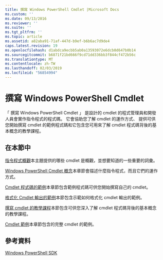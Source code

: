 ```yaml
---
title: 撰寫 Windows PowerShell Cmdlet |Microsoft Docs
ms.custom: ''
ms.date: 09/13/2016
ms.reviewer: ''
ms.suite: ''
ms.tgt_pltfrm: ''
ms.topic: article
ms.assetid: a82aba91-71af-447d-b9ef-b6b6ac7d9de4
caps.latest.revision: 19
ms.openlocfilehash: d1abdca9ecbb5ab0a13593072e6dcb0d647b0b14
ms.sourcegitcommit: b6871f21bd666f9cd71dd336bb3f844cf472b56c
ms.translationtype: MT
ms.contentlocale: zh-TW
ms.lasthandoff: 02/03/2019
ms.locfileid: "56854994"
---
```

# <a name="writing-a-windows-powershell-cmdlet"></a>撰寫 Windows PowerShell Cmdlet

「 撰寫 Windows PowerShell Cmdlet 」 是設計的 cmdlet 的程式管理員和開發人員會實作指令程式的程式碼。 它會協助您了解 cmdlet 的運作方式、 提供可供您開始撰寫 cmdlet 的範例程式碼和它包含您可用來了解 cmdlet 程式碼背後的基本概念的教學課程。

## <a name="in-this-section"></a>在本節中

[指令程式概觀](./cmdlet-overview.md)本主題提供的哪些 cmdlet 是概觀，並想要知道的一些重要的詞彙。

[Windows PowerShell Cmdlet 概念](./windows-powershell-cmdlet-concepts.md)本章節會描述什麼指令程式，而且它們的運作方式。

[Cmdlet 程式碼的範例](./examples-of-cmdlet-code.md)本章節包含範例程式碼可供您開始撰寫自己的 cmdlet。

[格式化 Cmdlet 輸出的範例](https://msdn.microsoft.com/en-us/65829249-124d-47d0-9bf3-8e397dc55855)本節包含示範如何格式化 cmdlet 輸出的範例。

[撰寫 cmdlet 的教學課程](./tutorials-for-writing-cmdlets.md)本節包含可供您深入了解 cmdlet 程式碼背後的基本概念的教學課程。

[Cmdlet 範例](./cmdlet-samples.md)本章節包含的完整 cmdlet 的範例。

## <a name="reference"></a>參考資料

[Windows PowerShell SDK](../windows-powershell-reference.md)
